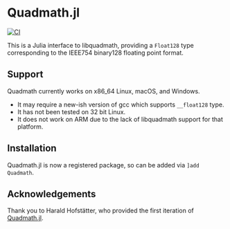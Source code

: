 # Quadmath.jl

[![CI](https://github.com/JuliaMath/Quadmath.jl/actions/workflows/CI.yml/badge.svg)](https://github.com/JuliaMath/Quadmath.jl/actions/workflows/CI.yml)

This is a Julia interface to libquadmath, providing a `Float128` type corresponding to the IEEE754 binary128 floating point format.

## Support

Quadmath currently works on x86_64 Linux, macOS, and Windows.

- It may require a new-ish version of gcc which supports `__float128` type.
- It has not been tested on 32 bit Linux.
- It does not work on ARM due to the lack of libquadmath support for that platform.

## Installation

Quadmath.jl is now a registered package, so can be added via `]add Quadmath`.

## Acknowledgements

Thank you to Harald Hofstätter, who provided the first iteration of [Quadmath.jl](https://github.com/HaraldHofstaetter/Quadmath.jl).
